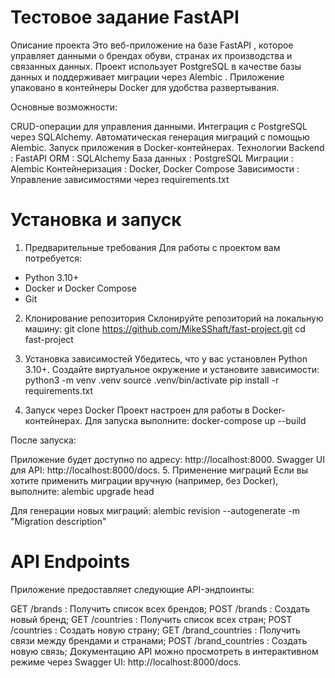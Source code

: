 # Тестовое задание FastAPI

Описание проекта
Это веб-приложение на базе FastAPI , которое управляет данными о брендах обуви, странах их производства и связанных данных. Проект использует PostgreSQL в качестве базы данных и поддерживает миграции через Alembic . Приложение упаковано в контейнеры Docker для удобства развертывания.

Основные возможности:

CRUD-операции для управления данными.
Интеграция с PostgreSQL через SQLAlchemy.
Автоматическая генерация миграций с помощью Alembic.
Запуск приложения в Docker-контейнерах.
Технологии
Backend : FastAPI
ORM : SQLAlchemy
База данных : PostgreSQL
Миграции : Alembic
Контейнеризация : Docker, Docker Compose
Зависимости : Управление зависимостями через requirements.txt

# Установка и запуск
1. Предварительные требования
Для работы с проектом вам потребуется:
- Python 3.10+
- Docker и Docker Compose
- Git
2. Клонирование репозитория
Склонируйте репозиторий на локальную машину:
git clone https://github.com/MikeSShaft/fast-project.git 
cd fast-project

3. Установка зависимостей
Убедитесь, что у вас установлен Python 3.10+. Создайте виртуальное окружение и установите зависимости:
python3 -m venv .venv
source .venv/bin/activate
pip install -r requirements.txt

4. Запуск через Docker
Проект настроен для работы в Docker-контейнерах. Для запуска выполните:
docker-compose up --build

После запуска:

Приложение будет доступно по адресу: http://localhost:8000.
Swagger UI для API: http://localhost:8000/docs.
5. Применение миграций
Если вы хотите применить миграции вручную (например, без Docker), выполните:
alembic upgrade head

Для генерации новых миграций:
alembic revision --autogenerate -m "Migration description"

# API Endpoints
Приложение предоставляет следующие API-эндпоинты:

GET /brands : Получить список всех брендов;
POST /brands : Создать новый бренд;
GET /countries : Получить список всех стран;
POST /countries : Создать новую страну;
GET /brand_countries : Получить связи между брендами и странами;
POST /brand_countries : Создать новую связь;
Документацию API можно просмотреть в интерактивном режиме через Swagger UI: http://localhost:8000/docs.
